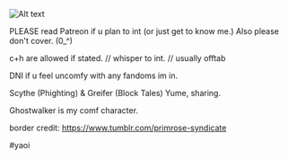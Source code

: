 ![Alt text](https://media.discordapp.net/attachments/916293578957938739/1336630908652097630/Untitled164_20250205173351.png?ex=67bee00a&is=67bd8e8a&hm=0f238c60b70a1197c09fe1770934312136bcbf66353423ee7e6ad5392f0060bd&=&format=webp&quality=lossless&width=828&height=466)
   


PLEASE read Patreon if u plan to int (or just get to know me.) Also please don't cover. (0_^)

c+h are allowed if stated. // whisper to int. // usually offtab

DNI if u feel uncomfy with any fandoms im in. 

Scythe (Phighting) & Greifer (Block Tales) Yume, sharing.

Ghostwalker is my comf character.

border credit: https://www.tumblr.com/primrose-syndicate

#yaoi
